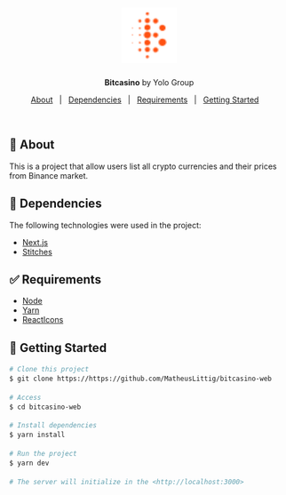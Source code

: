 <h1 align="center">

<img src="./public/pictures/fav-icon.png" alt="Bitcasino" width="100px"/>

</h1>

<p align="center">
  <strong>Bitcasino</strong> by Yolo Group
</p>

<p align="center">
  <a href="#dart-about">About</a> &#xa0; | &#xa0; 
  <a href="#rocket-techs">Dependencies</a> &#xa0; | &#xa0;
  <a href="#white_check_mark-requirements">Requirements</a> &#xa0; | &#xa0;
  <a href="#checkered_flag-getting-started">Getting Started</a> &#xa0; &#xa0;
</p>

<br>

## :dart: About ##

This is a project that allow users list all crypto currencies and their prices from Binance market.


## :rocket: Dependencies ##

The following technologies were used in the project:

- [Next.js](https://nextjs.org/)
- [Stitches](https://stitches.dev/)

## :white_check_mark: Requirements ##

- [Node](https://nodejs.org/en/)
- [Yarn](https://yarnpkg.com/lang/en/)
- [ReactIcons](https://react.icons/)

## :checkered_flag: Getting Started ##

```bash
# Clone this project
$ git clone https://https://github.com/MatheusLittig/bitcasino-web

# Access
$ cd bitcasino-web

# Install dependencies
$ yarn install

# Run the project
$ yarn dev

# The server will initialize in the <http://localhost:3000>
```